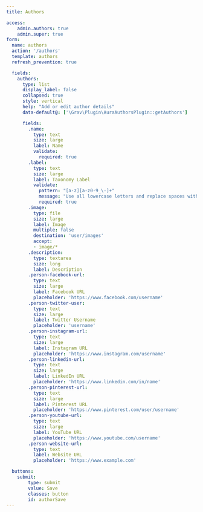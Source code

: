 ```yaml
---
title: Authors

access:
    admin.authors: true
    admin.super: true
form:
  name: authors
  action: '/authors'
  template: authors
  refresh_prevention: true

  fields:
    authors:
      type: list
      display_label: false
      collapsed: true
      style: vertical
      help: "Add or edit author details"
      data-default@: ['\Grav\Plugin\AuraAuthorsPlugin::getAuthors']

      fields:
        .name:
          type: text
          size: large
          label: Name
          validate:
            required: true
        .label:
          type: text
          size: large
          label: Taxonomy Label
          validate:
            pattern: "[a-z][a-z0-9_\-]+"
            message: "Use all lowercase letters and replace spaces with hyphens."
            required: true
        .image:
          type: file
          size: large
          label: Image
          multiple: false
          destination: 'user/images'
          accept:
          - image/*
        .description:
          type: textarea
          size: long
          label: Description
        .person-facebook-url:
          type: text
          size: large
          label: Facebook URL
          placeholder: 'https://www.facebook.com/username'
        .person-twitter-user:
          type: text
          size: large
          label: Twitter Username
          placeholder: 'username'
        .person-instagram-url:
          type: text
          size: large
          label: Instagram URL
          placeholder: 'https://www.instagram.com/username'
        .person-linkedin-url:
          type: text
          size: large
          label: LinkedIn URL
          placeholder: 'https://www.linkedin.com/in/name'
        .person-pinterest-url:
          type: text
          size: large
          label: Pinterest URL
          placeholder: 'https://www.pinterest.com/user/username'
        .person-youtube-url:
          type: text
          size: large
          label: YouTube URL
          placeholder: 'https://www.youtube.com/username'
        .person-website-url:
          type: text
          label: Website URL
          placeholder: 'https://www.example.com'

  buttons:
    submit:
        type: submit
        value: Save
        classes: button
        id: authorSave
---
```


